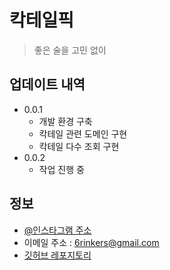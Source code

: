 # 칵테일픽
> 좋은 술을 고민 없이

## 업데이트 내역

* 0.0.1
    * 개발 환경 구축
    * 칵테일 관련 도메인 구현
    * 칵테일 다수 조회 구현
* 0.0.2
    * 작업 진행 중

## 정보

- [@인스타그램 주소](https://instagram.com/6rinkers)
- 이메일 주소 : 6rinkers@gmail.com  
- [깃허브 레포지토리](https://github.com/woowacourse-teams/2020-6rinkers/)
